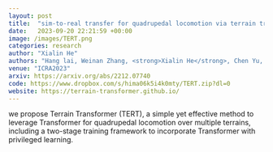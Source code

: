 ```yaml
---
layout: post
title:  "sim-to-real transfer for quadrupedal locomotion via terrain transformer"
date:   2023-09-20 22:21:59 +00:00
image: /images/TERT.png
categories: research
author: "Xialin He"
authors: "Hang lai, Weinan Zhang, <strong>Xialin He</strong>, Chen Yu, Zheng Tian, Yong Yu, Jun Wang"
venue: "ICRA2023"
arxiv: https://arxiv.org/abs/2212.07740
code: https://www.dropbox.com/s/hima06k5i4k0mty/TERT.zip?dl=0
website: https://terrain-transformer.github.io/
---
```

we propose Terrain Transformer (TERT), a simple yet effective method to leverage Transformer for quadrupedal locomotion over multiple terrains, including a two-stage training framework to incorporate Transformer with privileged learning.